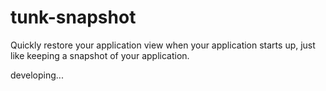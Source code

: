 # tunk-snapshot
Quickly restore your application view when your application starts up, just like keeping a snapshot of your application.

developing...